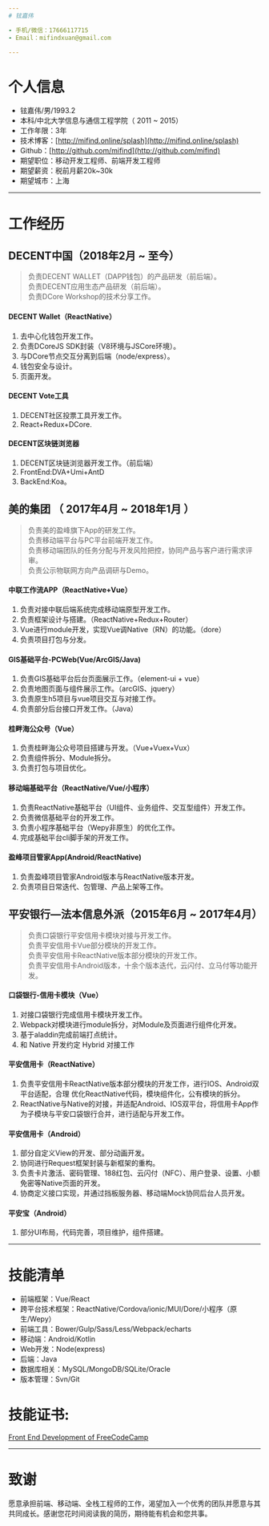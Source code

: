 ```yaml
---
# 铉嘉伟

- 手机/微信：17666117715 
- Email：mifindxuan@gmail.com

---
```


# 个人信息

 - 铉嘉伟/男/1993.2
 - 本科/中北大学信息与通信工程学院（ 2011 ~ 2015）
 - 工作年限：3年
 - 技术博客：[http://mifind.online/splash](http://mifind.online/splash)
 - Github：[http://github.com/mifind](http://github.com/mifind)
 - 期望职位：移动开发工程师、前端开发工程师
 - 期望薪资：税前月薪20k~30k
 - 期望城市：上海

---

# 工作经历
## DECENT中国（2018年2月 ~ 至今）
> 负责DECENT WALLET（DAPP钱包）的产品研发（前后端）。<br>
> 负责DECENT应用生态产品研发（前后端）。<br>
> 负责DCore Workshop的技术分享工作。<br>

#### DECENT Wallet（ReactNative）
1. 去中心化钱包开发工作。
2. 负责DCoreJS SDK封装（V8环境与JSCore环境）。
3. 与DCore节点交互分离到后端（node/express）。
4. 钱包安全与设计。
4. 页面开发。

#### DECENT Vote工具
1. DECENT社区投票工具开发工作。
2. React+Redux+DCore.

#### DECENT区块链浏览器
1. DECENT区块链浏览器开发工作。（前后端）
2. FrontEnd:DVA+Umi+AntD
3. BackEnd:Koa。


## 美的集团 （ 2017年4月 ~ 2018年1月 ）
> 负责美的盈峰旗下App的研发工作。<br>
> 负责移动端平台与PC平台前端开发工作。<br>
> 负责移动端团队的任务分配与开发风险把控，协同产品与客户进行需求评审。<br>
> 负责公示物联网方向产品调研与Demo。

#### 中联工作流APP（ReactNative+Vue）
1. 负责对接中联后端系统完成移动端原型开发工作。
2. 负责框架设计与搭建。（ReactNative+Redux+Router）
3. Vue进行module开发，实现Vue调Native（RN）的功能。（dore）
4. 负责项目打包与分发。

#### GIS基础平台-PCWeb(Vue/ArcGIS/Java)
1. 负责GIS基础平台后台页面展示工作。（element-ui + vue）
2. 负责地图页面与组件展示工作。（arcGIS、jquery）
3. 负责原生h5项目与vue项目交互与对接工作。
4. 负责部分后台接口开发工作。（Java）

#### 桂畔海公众号（Vue）
1. 负责桂畔海公众号项目搭建与开发。（Vue+Vuex+Vux）
2. 负责组件拆分、Module拆分。
3. 负责打包与项目优化。

#### 移动端基础平台（ReactNative/Vue/小程序）
1. 负责ReactNative基础平台（UI组件、业务组件、交互型组件）开发工作。
2. 负责微信基础平台的开发工作。
3. 负责小程序基础平台（Wepy非原生）的优化工作。
4. 完成基础平台cli脚手架的开发工作。

#### 盈峰项目管家App(Android/ReactNative)
1. 负责盈峰项目管家Android版本与ReactNative版本开发。
2. 负责项目日常迭代、包管理、产品上架等工作。

## 平安银行—法本信息外派（2015年6月 ~ 2017年4月）
> 负责口袋银行平安信用卡模块对接与开发工作。<br>
> 负责平安信用卡Vue部分模块的开发工作。<br>
> 负责平安信用卡ReactNative版本部分模块的开发工作。<br>
> 负责平安信用卡Android版本，十余个版本迭代，云闪付、立马付等功能开发。

#### 口袋银行-信用卡模块（Vue）
1. 对接口袋银行完成信用卡模块开发工作。
2. Webpack对模块进行module拆分，对Module及页面进行组件化开发。
3. 基于aladdin完成前端打点统计。
4. 和 Native 开发约定 Hybrid 对接工作

#### 平安信用卡（ReactNative）
1. 负责平安信用卡ReactNative版本部分模块的开发工作，进行IOS、Android双平台适配，合理 优化ReactNative代码，模块组件化，公有模块的拆分。
2. ReactNative与Native的对接，并适配Android、IOS双平台，将信用卡App作为子模块与平安口袋银行合并，进行适配与开发工作。     


#### 平安信用卡（Android）
1. 部分自定义View的开发、部分动画开发。 
2. 协同进行Request框架封装与新框架的重构。 
3. 负责卡片激活、密码管理、188红包、云闪付（NFC）、用户登录、设置、小额免密等Native页面的开发。 
4. 协商定义接口实现，并通过挡板服务器、移动端Mock协同后台人员开发。    

#### 平安宝（Android）
1. 部分UI布局，代码完善，项目维护，组件搭建。

---

# 技能清单

- 前端框架：Vue/React
- 跨平台技术框架：ReactNative/Cordova/ionic/MUI/Dore/小程序（原生/Wepy）
- 前端工具：Bower/Gulp/Sass/Less/Webpack/echarts
- 移动端：Android/Kotlin
- Web开发：Node(express)
- 后端：Java
- 数据库相关：MySQL/MongoDB/SQLite/Oracle
- 版本管理：Svn/Git

# 技能证书:
[Front End Development of FreeCodeCamp](https://www.freecodecamp.org/mifind/front-end-certification)

---

# 致谢
愿意承担前端、移动端、全栈工程师的工作，渴望加入一个优秀的团队并愿意与其共同成长。感谢您花时间阅读我的简历，期待能有机会和您共事。
